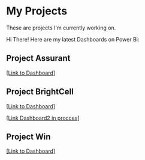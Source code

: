 # My Projects
These are projects I'm currently working on.

Hi There! Here are my latest Dashboards on Power Bi:

## Project Assurant
[[Link to Dashboard]](https://app.powerbi.com/view?r=eyJrIjoiNTQzYzZhNGEtYjJlZS00ZmVjLTlkOTQtYmQ0ZWZjMjU0ODY0IiwidCI6IjEyZjRmNjZkLTNiYWUtNDgxYi1iNTJlLTc1OWZhNGRlNWRmMiJ9)

## Project BrightCell
[[Link to Dashboard]](https://app.powerbi.com/view?r=eyJrIjoiNjM4OWUzMmQtMzQ2NS00N2I4LTg3ZGQtOGZhNDc4Y2JmZTczIiwidCI6IjEyZjRmNjZkLTNiYWUtNDgxYi1iNTJlLTc1OWZhNGRlNWRmMiJ9)

[[Link Dashboard2 in procces]](https://app.powerbi.com/view?r=eyJrIjoiNWQ0NzExOTMtN2UyNS00MTRmLTkwNDUtYjk5N2QxODU4NzA2IiwidCI6IjEyZjRmNjZkLTNiYWUtNDgxYi1iNTJlLTc1OWZhNGRlNWRmMiJ9)

## Project Win
[[Link to Dashboard]](https://app.powerbi.com/view?r=eyJrIjoiZWQ3MGI3NTYtMmEwOS00NWEzLThiOWQtMjE3Yjk2YzBhNTRjIiwidCI6IjEyZjRmNjZkLTNiYWUtNDgxYi1iNTJlLTc1OWZhNGRlNWRmMiJ9)


